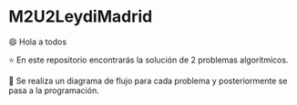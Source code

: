 # M2U2LeydiMadrid
:smile: Hola a todos

:star: En este repositorio encontrarás la solución de 2 problemas algorítmicos.

:memo: Se realiza un diagrama de flujo para cada problema y posteriormente se pasa a la programación.
